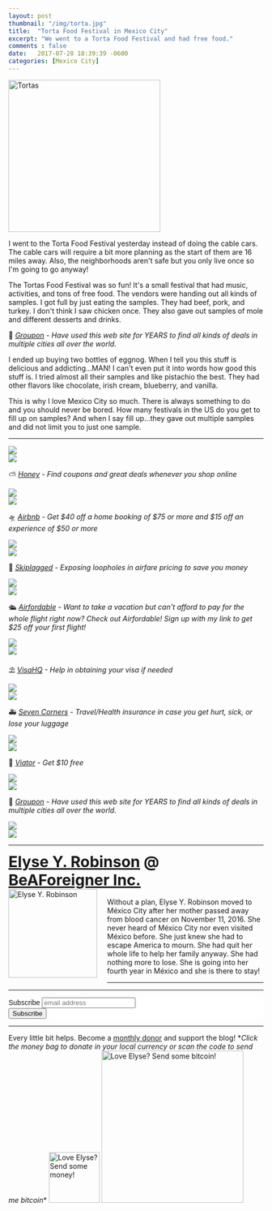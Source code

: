 ```yaml
---
layout: post
thumbnail: "/img/torta.jpg"
title:  "Torta Food Festival in Mexico City"
excerpt: "We went to a Torta Food Festival and had free food."
comments : false
date:   2017-07-28 18:39:39 -0600
categories: [Mexico City]
---
```


<img src="/img/torta.jpg" width="300" height="300" alt="Tortas">

I went to the Torta Food Festival yesterday instead of doing the cable cars. The cable cars will require a bit more planning as the start of them are 16 miles away. Also, the neighborhoods aren't safe but you only live once so I'm going to go anyway!

The Tortas Food Festival was so fun! It's a small festival that had music, activities, and tons of free food. The vendors were handing out all kinds of samples. I got full by just eating the samples. They had beef, pork, and turkey. I don't think I saw chicken once. They also gave out samples of mole and different desserts and drinks.

🗿 <i><a href="https://www.groupon.com/visitor_referral/h/ee4bce1e-84de-4387-a735-d59d04539960" target="_blank">Groupon</a> - Have used this web site for YEARS to find all kinds of deals in multiple cities all over the world.</i>

I ended up buying two bottles of eggnog. When I tell you this stuff is delicious and addicting...MAN! I can't even put it into words how good this stuff is. I tried almost all their samples and like pistachio the best. They had other flavors like chocolate, irish cream, blueberry, and vanilla.

This is why I love Mexico City so much. There is always something to do and you should never be bored. How many festivals in the US do you get to fill up on samples? And when I say fill up...they gave out multiple samples and did not limit you to just one sample.

<hr>

<picture>
  <source srcset="/img/torta festival (1).webp" type="image/webp">
  <source srcset="/img/torta festival (1).jpg" type="image/jpeg">
<img src="/img/torta festival (1).jpg">
</picture>
<br>

<picture>
  <source srcset="/img/torta festival (2).webp" type="image/webp">
  <source srcset="/img/torta festival (2).jpg" type="image/jpeg">
<img src="/img/torta festival (2).jpg">
</picture>
<br>

⛅ <i><a href="https://joinhoney.com/ref/759tu9o" target="_blank">Honey</a> - Find coupons and great deals whenever you shop online</i><br>

<picture>
  <source srcset="/img/torta festival (3).webp" type="image/webp">
  <source srcset="/img/torta festival (3).jpg" type="image/jpeg">
<img src="/img/torta festival (3).jpg">
</picture>
<br>

<picture>
  <source srcset="/img/torta festival (4).webp" type="image/webp">
  <source srcset="/img/torta festival (4).jpg" type="image/jpeg">
<img src="/img/torta festival (4).jpg">
</picture>
<br>

🛸 <i><a href="https://www.airbnb.com/c/elyser93?currency=USD" target="_blank" rel="noopener noreferrer">Airbnb</a> - Get $40 off a home booking of $75 or more and $15 off an experience of $50 or more</i><br>

<picture>
  <source srcset="/img/torta festival (5).webp" type="image/webp">
  <source srcset="/img/torta festival (5).jpg" type="image/jpeg">
<img src="/img/torta festival (5).jpg">
</picture>
<br>

<picture>
  <source srcset="/img/torta festival (6).webp" type="image/webp">
  <source srcset="/img/torta festival (6).jpg" type="image/jpeg">
<img src="/img/torta festival (6).jpg">
</picture>
<br>

🎠 <i><a href="https://skiplagged.com/r/elyser" rel="noopener noreferrer" target="_blank">Skiplagged</a> - Exposing loopholes in airfare pricing to save you money</i><br>

<picture>
  <source srcset="/img/torta festival (7).webp" type="image/webp">
  <source srcset="/img/torta festival (7).jpg" type="image/jpeg">
<img src="/img/torta festival (7).jpg">
</picture>
<br>

<picture>
  <source srcset="/img/torta festival (8).webp" type="image/webp">
  <source srcset="/img/torta festival (8).jpg" type="image/jpeg">
<img src="/img/torta festival (8).jpg">
</picture>
<br>

🛳️ <i><a href="https://www.airfordable.com/referred?referrer=5a68bfc9535a390036c934f7" target="_blank" rel="noopener noreferrer">Airfordable</a> - Want to take a vacation but can't afford to pay for the whole flight right now? Check out Airfordable! Sign up with my link to get $25 off your first flight!</i><br>

<picture>
  <source srcset="/img/torta festival (9).webp" type="image/webp">
  <source srcset="/img/torta festival (9).jpg" type="image/jpeg">
<img src="/img/torta festival (9).jpg">
</picture>
<br>

<picture>
  <source srcset="/img/torta festival (10).webp" type="image/webp">
  <source srcset="/img/torta festival (10).jpg" type="image/jpeg">
<img src="/img/torta festival (10).jpg">
</picture>
<br>

⛱️ <i><a href="https://www.visahq.com/?a_aid=vaff9616" target="_blank" rel="noopener noreferrer">VisaHQ</a> - Help in obtaining your visa if needed</i><br>

<picture>
  <source srcset="/img/torta festival (11).webp" type="image/webp">
  <source srcset="/img/torta festival (11).jpg" type="image/jpeg">
<img src="/img/torta festival (11).jpg">
</picture>
<br>

<picture>
  <source srcset="/img/torta festival (12).webp" type="image/webp">
  <source srcset="/img/torta festival (12).jpg" type="image/jpeg">
<img src="/img/torta festival (12).jpg">
</picture>
<br>

🚑 <i><a href="https://www.sevencorners.com/?a=7EA9D670-6805-4F0F-AB1C-804BD2C35B7D&z=HGP2SEQ" target="_blank" rel="noopener noreferrer">Seven Corners</a> - Travel/Health insurance in case you get hurt, sick, or lose your luggage</i><br>

<picture>
  <source srcset="/img/torta festival (13).webp" type="image/webp">
  <source srcset="/img/torta festival (13).jpg" type="image/jpeg">
<img src="/img/torta festival (13).jpg">
</picture>
<br>

<picture>
  <source srcset="/img/torta festival (14).webp" type="image/webp">
  <source srcset="/img/torta festival (14).jpg" type="image/jpeg">
<img src="/img/torta festival (14).jpg">
</picture>
<br>

🛴 <i><a href="https://www.awin1.com/awclick.php?gid=385121&mid=11018&awinaffid=323811&linkid=2598552&clickref=" target="_blank" rel="noopener noreferrer">Viator</a> - Get $10 free</i><br>

<picture>
  <source srcset="/img/torta festival (15).webp" type="image/webp">
  <source srcset="/img/torta festival (15).jpg" type="image/jpeg">
<img src="/img/torta festival (15).jpg">
</picture>
<br>

<picture>
  <source srcset="/img/torta festival (16).webp" type="image/webp">
  <source srcset="/img/torta festival (16).jpg" type="image/jpeg">
<img src="/img/torta festival (16).jpg">
</picture>
<br>

🗿 <i><a href="https://www.groupon.com/visitor_referral/h/ee4bce1e-84de-4387-a735-d59d04539960" target="_blank" rel="noopener noreferrer">Groupon</a> - Have used this web site for YEARS to find all kinds of deals in multiple cities all over the world.</i><br>

<picture>
  <source srcset="/img/torta festival (17).webp" type="image/webp">
  <source srcset="/img/torta festival (17).jpg" type="image/jpeg">
<img src="/img/torta festival (17).jpg">
</picture>
<br>

<picture>
  <source srcset="/img/torta festival (18).webp" type="image/webp">
  <source srcset="/img/torta festival (18).jpg" type="image/jpeg">
<img src="/img/torta festival (18).jpg">
</picture>

<hr>

<div style="font-size: 30px; font-weight: bold;"><a href="https://elyserobinson.com" target="_blank">Elyse Y. Robinson</a> @ <a href="https://www.beaforeigner.com" target="_blank">BeAForeigner Inc.</a></div>
<div style="float: left; padding: 0 20px 20px 0;"><img src="/img/me86.gif" width="175" height="175" alt="Elyse Y. Robinson"></div>
<br>
Without a plan, Elyse Y. Robinson moved to México City after her mother passed away from blood cancer on November 11, 2016. She never heard of México City nor even visited México before. She just knew she had to escape America to mourn. She had quit her whole life to help her family anyway. She had nothing more to lose. She is going into her fourth year in México and she is there to stay!

<hr>

<div class="sharethis-inline-share-buttons"></div>

<hr>

<!-- Begin Mailchimp Signup Form -->
<link href="//cdn-images.mailchimp.com/embedcode/horizontal-slim-10_7.css" rel="stylesheet" type="text/css">
<style type="text/css">
	#mc_embed_signup{background:#fff; clear:left; font:14px Helvetica,Arial,sans-serif; width:100%;}
	/* Add your own Mailchimp form style overrides in your site stylesheet or in this style block.
	   We recommend moving this block and the preceding CSS link to the HEAD of your HTML file. */
</style>
<div id="mc_embed_signup">
<form action="https://elyserobinson.us14.list-manage.com/subscribe/post?u=d8681ae8829338461cc453b4a&amp;id=f1fd37520f" method="post" id="mc-embedded-subscribe-form" name="mc-embedded-subscribe-form" class="validate" target="_blank" novalidate>
    <div id="mc_embed_signup_scroll">
	<label for="mce-EMAIL">Subscribe</label>
	<input type="email" value="" name="EMAIL" class="email" id="mce-EMAIL" placeholder="email address" required>
    <!-- real people should not fill this in and expect good things - do not remove this or risk form bot signups-->
    <div style="position: absolute; left: -5000px;" aria-hidden="true"><input type="text" name="b_d8681ae8829338461cc453b4a_f1fd37520f" tabindex="-1" value=""></div>
    <div class="clear"><input type="submit" value="Subscribe" name="subscribe" id="mc-embedded-subscribe" class="button"></div>
    </div>
</form>
</div>

<!--End mc_embed_signup-->

<hr>

<div class="text-align: center">
Every little bit helps. Become a <a href="https://liberapay.com/elyserobinson" target="_blank">monthly donor</a> and support the blog! *<i>Click the money bag to donate in your local currency or scan the code to send me bitcoin</i>*
<a href="https://liberapay.com/elyserobinson" target="_blank"><img src="/img/419_money_bag_BTC_solid.gif" width="100" height="100" alt="Love Elyse? Send some money!"></a>

<picture>
  <source srcset="/img/bitcoin.webp" type="image/webp">
  <source srcset="/img/bitcoin.jpeg" type="image/jpeg">
  <img src="/img/bitcoin.jpeg" width="280" height="300" alt="Love Elyse? Send some bitcoin!">
</picture>
</div>
